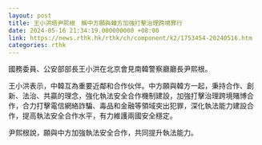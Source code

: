 ```yaml
---
layout: post
title: 王小洪晤尹熙根　稱中方願與韓方加強打擊治理跨境罪行
date: 2024-05-16 21:34:19.000000000 +08:00
link: https://news.rthk.hk/rthk/ch/component/k2/1753454-20240516.htm
categories: rthk
---
```


國務委員、公安部部長王小洪在北京會見南韓警察廳廳長尹熙根。

王小洪表示，中韓互為重要近鄰和合作伙伴。中方願與韓方一起，秉持合作、創新、法治、共贏的理念，強化執法安全合作機制建設，加強打擊治理跨境賭博合作，合力打擊電信網絡詐騙、毒品和金融等領域突出犯罪，深化執法能力建設合作，提高執法安全合作水平，有力維護兩國安全穩定。

尹熙根說，願與中方加強執法安全合作，共同提升執法能力。
